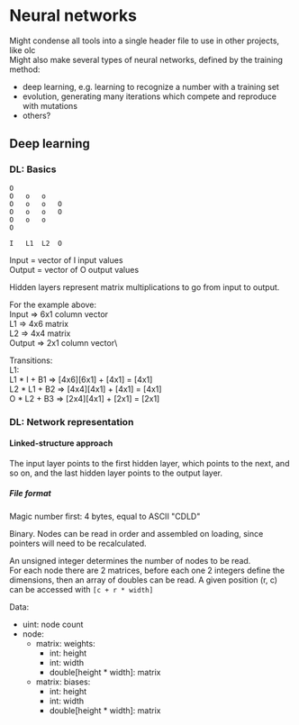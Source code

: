 # Neural networks
Might condense all tools into a single header file to use in other projects, like olc\
Might also make several types of neural networks, defined by the training method:
- deep learning, e.g. learning to recognize a number with a training set
- evolution, generating many iterations which compete and reproduce with mutations
- others?

## Deep learning
### DL: Basics
```
O
O   o   o
O   o   o   O
O   o   o   O
O   o   o
O

I   L1  L2  O
```

Input = vector of I input values\
Output = vector of O output values

Hidden layers represent matrix multiplications to go from input to output.

For the example above:\
Input => 6x1 column vector\
L1 => 4x6 matrix\
L2 => 4x4 matrix\
Output => 2x1 column vector\

Transitions:\
L1:\
    L1 * I + B1 => [4x6][6x1] +  [4x1] = [4x1]\
    L2 * L1 + B2 => [4x4][4x1] + [4x1] = [4x1]\
    O * L2 + B3 => [2x4][4x1] + [2x1] = [2x1]

### DL: Network representation
#### Linked-structure approach

The input layer points to the first hidden layer, which points to the next, and so on, and the last hidden layer points to the output layer.

##### File format

Magic number first: 4 bytes, equal to ASCII "CDLD"

Binary. Nodes can be read in order and assembled on loading, since pointers will need to be recalculated.

An unsigned integer determines the number of nodes to be read.\
For each node there are 2 matrices, before each one 2 integers define the dimensions, then an array of doubles can be read. A given position (r, c) can be accessed with `[c + r * width]`

Data:
- uint: node count
- node:
  - matrix: weights:
    - int: height
    - int: width
    - double[height * width]: matrix
  - matrix: biases:
    - int: height
    - int: width
    - double[height * width]: matrix